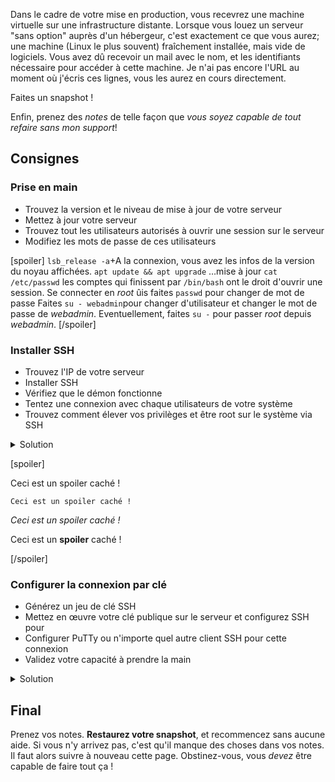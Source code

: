 Dans le cadre de votre mise en production, vous recevrez une machine virtuelle sur une infrastructure distante. Lorsque vous louez un serveur "sans option" auprès d'un hébergeur, c'est exactement ce que vous aurez; une machine (Linux le plus souvent) fraîchement installée, mais vide de logiciels. Vous avez dû recevoir un mail avec le nom, et les identifiants nécessaire pour accéder à cette machine. Je n'ai pas encore l'URL au moment où j'écris ces lignes, vous les aurez en cours directement.

<div class="astuce">Faites un snapshot !</div>

Enfin, prenez des _notes_ de telle façon que _vous soyez capable de tout refaire sans mon support_!
## Consignes
### Prise en main
 - Trouvez la version et le niveau de mise à jour de votre serveur
 - Mettez à jour votre serveur
 - Trouvez tout les utilisateurs autorisés à ouvrir une session sur le serveur
 - Modifiez les mots de passe de ces utilisateurs

[spoiler]
`lsb_release -a`+A la connexion, vous avez les infos de la version du noyau affichées.
`apt update && apt upgrade` …mise à jour
`cat /etc/passwd` les comptes qui finissent par `/bin/bash` ont le droit d'ouvrir une session.
Se connecter en _root_ ûis faites `passwd` pour changer de mot de passe
Faites `su - webadmin`pour changer d'utilisateur et changer le mot de passe de _webadmin_.
Eventuellement, faites `su -` pour passer _root_ depuis _webadmin_.
[/spoiler]

### Installer SSH
 - Trouvez l'IP de votre serveur
 - Installer SSH
 - Vérifiez que le démon fonctionne
 - Tentez une connexion avec chaque utilisateurs de votre système
 - Trouvez comment élever vos privilèges et être root sur le système via SSH

<details class="soluce"><summary>Solution</summary>
<code>ip a</code> si vraiment...<br/>
<code>apt install openssh-server</code><br/>
<code>systemctl status sshd.service</code><br/>
<code>ssh root@172.22.69.238</code><br/>
<code>ssh webadmin@172.22.69.238</code><br/>
<code>su -</code><br/>
</details>

[spoiler]

Ceci est un spoiler caché !

`Ceci est un spoiler caché !`

_Ceci est un spoiler caché !_

Ceci est un **spoiler** caché !

[/spoiler]

### Configurer la connexion par clé
 - Générez un jeu de clé SSH
 - Mettez en œuvre votre clé publique sur le serveur et configurez SSH pour
 - Configurer PuTTy ou n'importe quel autre client SSH pour cette connexion
 - Validez votre capacité à prendre la main

<details class="soluce"><summary>Solution</summary>
Côté serveur : Basculer sur un prompt en tant que _webadmin_  <br/>
<code>ssh-keygen -t ed25519 -C "pereBoullard"</code> + donner un nom explicite  <br/>
<code>cat nomExplicite.pub >> .ssh\authorized_keys</code>  <br/>
Côté client : Pour éviter les soucis d'encodage, on copie le fichier  <br/>
<code>scp webadmin@172.22.69.238:/home/webadmin/pereBoullard ./.ssh/</code><br/>
Ensuite on configure le fichier <code>/etc/ssh/shhd_config</code><br/>
Et on recharge le fichier de conf du démon <code>systemctl reload sshd.service</code><br/>
</details>

## Final
Prenez vos notes. **Restaurez votre snapshot**, et recommencez sans aucune aide.
Si vous n'y arrivez pas, c'est qu'il manque des choses dans vos notes. Il faut alors suivre à nouveau cette page. Obstinez-vous, vous _devez_ être capable de faire tout ça !

